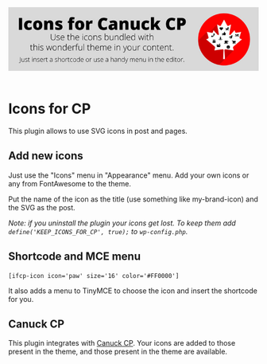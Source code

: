 ![Logo](images/logo-for-readme.jpg)
 
# Icons for CP

This plugin allows to use SVG icons in post and pages.

## Add new icons 
Just use the "Icons" menu in "Appearance" menu.
Add your own icons or any from FontAwesome to the theme.

Put the name of the icon as the title (use something like my-brand-icon) and the SVG as the post.

*Note: if you uninstall the plugin your icons get lost.
To keep them add `define('KEEP_ICONS_FOR_CP', true);` to `wp-config.php`.*

## Shortcode and MCE menu

```
[ifcp-icon icon='paw' size='16' color='#FF0000']
```

It also adds a menu to TinyMCE to choose the icon and insert the shortcode for you.

## Canuck CP
This plugin integrates with [Canuck CP](https://kevinsspace.ca/canuck-cp-classicpress-theme/).
Your icons are added to those present in the theme, and those present in the theme are available.